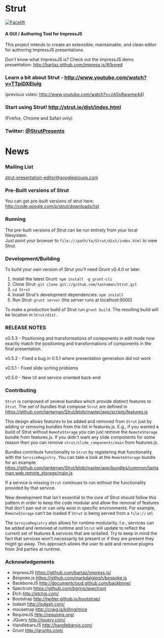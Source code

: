 Strut
=======

[![Facelift](https://f.cloud.github.com/assets/1009003/515405/f1003c6a-be74-11e2-84b9-14776c652afb.png)](http://strut.io/dist/index.html)

#### A GUI / Authoring Tool for ImpressJS ####

This project intends to create an extensible, maintainable, and clean editor for authoring ImpressJS presentations.

Don't know what ImpressJS is?  Check out the ImpressJS demo presentation: http://bartaz.github.com/impress.js/#/bored

### Learn a bit about Strut - http://www.youtube.com/watch?v=TTpiDXEIulg ###

(previous video: http://www.youtube.com/watch?v=zA5s8wwme44)

### Start using Strut! http://strut.io/dist/index.html

(Firefox, Chrome and Safari only)

### Twitter: [@StrutPresents](https://twitter.com/strutpresents)

News
====


### Mailing List ###
strut-presentation-editor@googlegroups.com

### Pre-Built versions of Strut ###

You can get pre-built versions of strut here: http://code.google.com/p/strut/downloads/list


### Running ###

The pre-built versions of Strut can be run entirely from your local filesystem.  
Just point your browser to `file:///path/to/Strut/dist/index.html` to view Strut.


### Development/Building ###
To build your own version of Strut you'll need Grunt v0.4.0 or later.


1. Install the latest Grunt: `npm install -g grunt-cli`
2. Clone Strut: `git clone git://github.com/tantaman/Strut.git`
3. `cd Strut`
4. Install Strut's development dependencies: `npm install`
5. Run Strut: `grunt server` (the server runs at localhost:9000)

To make a production build of Strut run `grunt build`.
The resulting build will be location in `Strut/dist`.  

### RELEASE NOTES ###

v0.5.3 - Positioning and transformations of components in edit mode
now exactly match the positioning and transformations of components in the final presentation.

v0.5.2 - Fixed a bug in 0.5.1 where presentation generation did not work

v0.5.1 - Fixed slide sorting problems

v0.5.0 - New UI and service oriented back-end

### Contributing ###


`Strut` is composed of several bundles which provide distinct features to `Strut`.  The set of bundles that compose
`Strut` are defined in https://github.com/tantaman/Strut/blob/master/app/scripts/features.js

This design allows features to be added and removed from `Strut` just by adding or removing bundles from the list
 in features.js.  E.g., if you wanted a build of Strut without `RemoteStorage` you can just remove
the `RemoteStorage` bundle from features.js.  If you didn't want any slide components for some reason then you can remove
`strut/slide_components/main` from features.js.

Bundles contribute functionality to `Strut` by registering that functionality with the `ServiceRegistry`.
You can take a look at the `RemoteStorage` bundle for an example: https://github.com/tantaman/Strut/blob/master/app/bundles/common/tantaman.web.remote_storage/main.js

If a service is missing `Strut` continues to run without the functionality provided by that service.

New development that isn't essential to the core of Strut should follow this pattern in order to keep the code 
modular and allow the removal of features that don't pan out or can only exist in specific environments.  For example,
`RemoteStorage` can't be loaded if `Strut` is being served from a `file://` url.

The `ServiceRegistry` also allows for runtime modularity.  I.e., services can be added and removed at runtime and `Strut`
will update to reflect the current set of features & services that are isntalled.  Try to keep in mind the
fact that services won't necessarily be present or if they are present they might go away.  This 
approach allows the user to add and remove plugins from 3rd parties at runtime.

### Acknowledgements ###

* ImpressJS https://github.com/bartaz/impress.js/
* Bespoke.js https://github.com/markdalgleish/bespoke.js
* BackboneJS http://documentcloud.github.com/backbone/
* Spectrum https://github.com/bgrins/spectrum
* Etch http://etchjs.com/
* Bootstrap http://twitter.github.io/bootstrap/
* lodash http://lodash.com/
* mousetrap http://craig.is/killing/mice
* RequireJS http://requirejs.org/
* JQuery http://jquery.com/
* HandlebarsJS http://handlebarsjs.com/
* Grunt http://gruntjs.com/
